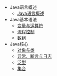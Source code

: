 * Java语言概述
    * [Java语言概述](basic/Java语言概述)
* Java基本语法
    * [变量与运算符](basic/变量与运算符)
    * [流程控制](basic/流程控制.md)
    * [数组](basic/数组.md)
* Java核心
    * [对象与类](core/对象与类.md)
    * [异常、断言与日志](core/异常、断言与日志.md)
    * [泛型](core/泛型.md)
    * [集合](core/集合.md)

